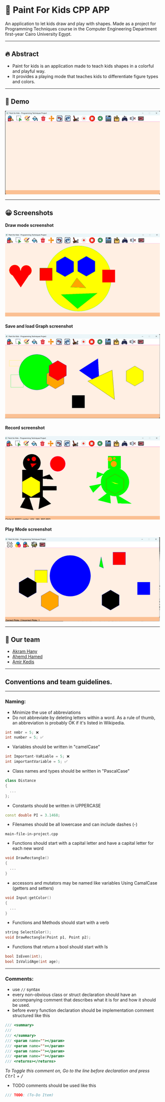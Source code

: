 # 🎨 Paint For Kids CPP APP

An application to let kids draw and play with shapes.
Made as a project for Programming Techniques course in the Computer Engineering Department first-year Cairo University Egypt.

---

## 🔥 Abstract

- Paint for kids is an application made to teach kids shapes in a colorful and playful way.
- It provides a playing mode that teaches kids to differentiate figure types and colors.

---

## 🎥 Demo

[![Project Demo](./demo-thump.png)](./paint-for-kids-demo.mp4 "Project Demo")

---

## 😀 Screenshots

#### Draw mode screenshot

![graph-1](./testGraph.png)

#### Save and load Graph screenshot

![graph-2](./testSaveMode-screenshoot.png)

#### Record screenshot

![graph-3](./testGraph3.png)

#### Play Mode screenshot

![graph-4](./playModeShapes.png)

---

## 🫡 Our team

- [Akram Hany](https://github.com/akramhany)
- [Ahemd Hamed](https://github.com/AhmedHamed3699)
- [Amir Kedis](https://github.com/amir-kedis)

---

## Conventions and team guidelines.

---

### Naming:

- Minimize the use of abbreviations
- Do not abbreviate by deleting letters within a word. As a rule of thumb, an abbreviation is probably OK if it's listed in Wikipedia.

```cpp
int nmbr = 5; ❌
int number = 5; ✅
```

- Variables should be written in "camelCase"

```cpp
int Important-VaRiable = 5; ❌
int importantVariable = 5; ✅
```

- Class names and types should be written in "PascalCase"

```cpp
class Distance
{
  ...
};
```

- Constants should be written in UPPERCASE

```cpp
const double PI = 3.1468;
```

- Filenames should be all lowercase and can include dashes (-)

```
main-file-in-project.cpp
```

- Functions should start with a capital letter and have a capital letter for each new word

```cpp
void DrawRectangle()
{
  ...
}
```

- accessors and mutators may be named like variables Using CamalCase (getters and setters)

```cpp
void Input:getColor()
{
  ...
}
```

- Functions and Methods should start with a verb

```cpp
string SelectColor();
void DrawRectangle(Point p1, Point p2);
```

- Functions that return a bool should start with Is

```cpp
bool IsEven(int);
bool IsValidAge(int age);
```

---

### Comments:

- use `//` syntax
- every non-obvious class or struct declaration should have an accompanying comment that describes what it is for and how it should be used.
- before every function declaration should be implementation comment structured like this

```cpp
/// <summary>
///
/// </summary>
/// <param name=""></param>
/// <param name=""></param>
/// <param name=""></param>
/// <param name=""></param>
/// <returns></returns>
```

_To Toggle this comment on, Go to the line before declaration and press <kbd>Ctrl</kbd> + <kbd>/</kbd>_

- TODO comments should be used like this

```cpp
/// TODO: (To-Do Item)
```
